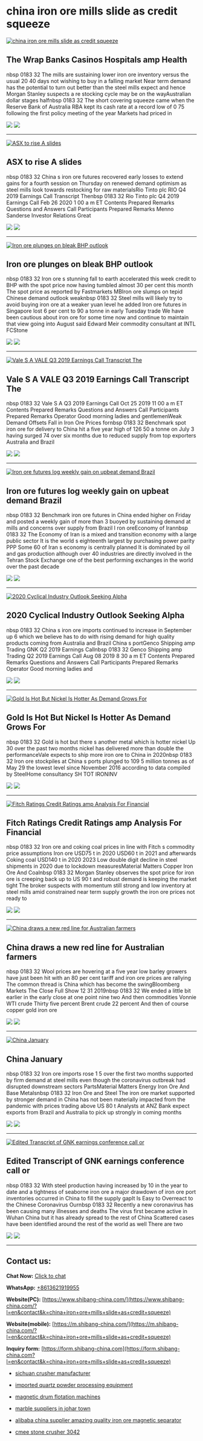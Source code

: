 # china iron ore mills slide as credit squeeze

<a href="https://swt.shibang-china.com/?l=en&img&k=china+iron+ore+mills+slide+as+credit+squeeze" target="_blank">![china iron ore mills slide as credit squeeze](http://static.shibang-china.com/all-800x300/1221.jpg)</a>

## The Wrap Banks Casinos Hospitals amp Health
nbsp 0183 32 The mills are sustaining lower iron ore inventory versus the usual 20 40 days not wishing to buy in a falling market Near term demand has the potential to turn out better than the steel mills expect and hence Morgan Stanley suspects a re stocking cycle may be on the wayAustralian dollar stages halfnbsp 0183 32 The short covering squeeze came when the Reserve Bank of Australia RBA kept its cash rate at a record low of 0 75 following the first policy meeting of the year Markets had priced in


<a href="https://whatsapp.shibangsoft.com/WhatsApp.php" target="_blank" title="WhatsApp">![](http://static.shibang-china.com/icon/whatsapp.png)</a> <a href="https://swt.shibang-china.com/?l=en&icon&k=china+iron+ore+mills+slide+as+credit+squeeze" target="_blank">![](http://static.shibang-china.com/icon/chat-en.png)</a>

---

<a href="https://swt.shibang-china.com/?l=en&img&k=china+iron+ore+mills+slide+as+credit+squeeze" target="_blank">![ASX to rise A slides](http://static.shibang-china.com/all-800x300/1107.jpg)</a>

## ASX to rise A slides
nbsp 0183 32 China s iron ore futures recovered early losses to extend gains for a fourth session on Thursday on renewed demand optimism as steel mills look towards restocking for raw materialsRio Tinto plc RIO Q4 2019 Earnings Call Transcript Thenbsp 0183 32 Rio Tinto plc Q4 2019 Earnings Call Feb 26 2020 1 00 a m ET Contents Prepared Remarks Questions and Answers Call Participants Prepared Remarks Menno Sanderse Investor Relations Great


<a href="https://whatsapp.shibangsoft.com/WhatsApp.php" target="_blank" title="WhatsApp">![](http://static.shibang-china.com/icon/whatsapp.png)</a> <a href="https://swt.shibang-china.com/?l=en&icon&k=china+iron+ore+mills+slide+as+credit+squeeze" target="_blank">![](http://static.shibang-china.com/icon/chat-en.png)</a>

---

<a href="https://swt.shibang-china.com/?l=en&img&k=china+iron+ore+mills+slide+as+credit+squeeze" target="_blank">![Iron ore plunges on bleak BHP outlook](http://static.shibang-china.com/all-800x300/426.jpg)</a>

## Iron ore plunges on bleak BHP outlook
nbsp 0183 32 Iron ore s stunning fall to earth accelerated this week credit to BHP with the spot price now having tumbled almost 30 per cent this month The spot price as reported by Fastmarkets MBIron ore slumps on tepid Chinese demand outlook weaknbsp 0183 32 Steel mills will likely try to avoid buying iron ore at a weaker yuan level he added Iron ore futures in Singapore lost 6 per cent to 90 a tonne in early Tuesday trade We have been cautious about iron ore for some time now and continue to maintain that view going into August said Edward Meir commodity consultant at INTL FCStone


<a href="https://whatsapp.shibangsoft.com/WhatsApp.php" target="_blank" title="WhatsApp">![](http://static.shibang-china.com/icon/whatsapp.png)</a> <a href="https://swt.shibang-china.com/?l=en&icon&k=china+iron+ore+mills+slide+as+credit+squeeze" target="_blank">![](http://static.shibang-china.com/icon/chat-en.png)</a>

---

<a href="https://swt.shibang-china.com/?l=en&img&k=china+iron+ore+mills+slide+as+credit+squeeze" target="_blank">![Vale S A VALE Q3 2019 Earnings Call Transcript The](http://static.shibang-china.com/all-800x300/982.jpg)</a>

## Vale S A VALE Q3 2019 Earnings Call Transcript The
nbsp 0183 32 Vale S A Q3 2019 Earnings Call Oct 25 2019 11 00 a m ET Contents Prepared Remarks Questions and Answers Call Participants Prepared Remarks Operator Good morning ladies and gentlemenWeak Demand Offsets Fall in Iron Ore Prices fornbsp 0183 32 Benchmark spot iron ore for delivery to China hit a five year high of 126 50 a tonne on July 3 having surged 74 over six months due to reduced supply from top exporters Australia and Brazil


<a href="https://whatsapp.shibangsoft.com/WhatsApp.php" target="_blank" title="WhatsApp">![](http://static.shibang-china.com/icon/whatsapp.png)</a> <a href="https://swt.shibang-china.com/?l=en&icon&k=china+iron+ore+mills+slide+as+credit+squeeze" target="_blank">![](http://static.shibang-china.com/icon/chat-en.png)</a>

---

<a href="https://swt.shibang-china.com/?l=en&img&k=china+iron+ore+mills+slide+as+credit+squeeze" target="_blank">![Iron ore futures log weekly gain on upbeat demand Brazil](http://static.shibang-china.com/all-800x300/848.jpg)</a>

## Iron ore futures log weekly gain on upbeat demand Brazil
nbsp 0183 32 Benchmark iron ore futures in China ended higher on Friday and posted a weekly gain of more than 3 buoyed by sustaining demand at mills and concerns over supply from Brazil I ron oreEconomy of Irannbsp 0183 32 The Economy of Iran is a mixed and transition economy with a large public sector It is the world s eighteenth largest by purchasing power parity PPP Some 60 of Iran s economy is centrally planned It is dominated by oil and gas production although over 40 industries are directly involved in the Tehran Stock Exchange one of the best performing exchanges in the world over the past decade


<a href="https://whatsapp.shibangsoft.com/WhatsApp.php" target="_blank" title="WhatsApp">![](http://static.shibang-china.com/icon/whatsapp.png)</a> <a href="https://swt.shibang-china.com/?l=en&icon&k=china+iron+ore+mills+slide+as+credit+squeeze" target="_blank">![](http://static.shibang-china.com/icon/chat-en.png)</a>

---

<a href="https://swt.shibang-china.com/?l=en&img&k=china+iron+ore+mills+slide+as+credit+squeeze" target="_blank">![2020 Cyclical Industry Outlook Seeking Alpha](http://static.shibang-china.com/all-800x300/287.jpg)</a>

## 2020 Cyclical Industry Outlook Seeking Alpha
nbsp 0183 32 China s iron ore imports continued to increase in September up 6 which we believe has to do with rising demand for high quality products coming from Australia and Brazil China s portGenco Shipping amp Trading GNK Q2 2019 Earnings Callnbsp 0183 32 Genco Shipping amp Trading Q2 2019 Earnings Call Aug 08 2019 8 30 a m ET Contents Prepared Remarks Questions and Answers Call Participants Prepared Remarks Operator Good morning ladies and


<a href="https://whatsapp.shibangsoft.com/WhatsApp.php" target="_blank" title="WhatsApp">![](http://static.shibang-china.com/icon/whatsapp.png)</a> <a href="https://swt.shibang-china.com/?l=en&icon&k=china+iron+ore+mills+slide+as+credit+squeeze" target="_blank">![](http://static.shibang-china.com/icon/chat-en.png)</a>

---

<a href="https://swt.shibang-china.com/?l=en&img&k=china+iron+ore+mills+slide+as+credit+squeeze" target="_blank">![Gold Is Hot But Nickel Is Hotter As Demand Grows For](http://static.shibang-china.com/all-800x300/708.jpg)</a>

## Gold Is Hot But Nickel Is Hotter As Demand Grows For
nbsp 0183 32 Gold is hot but there s another metal which is hotter nickel Up 30 over the past two months nickel has delivered more than double the performanceVale expects to ship more iron ore to China in 2020nbsp 0183 32 Iron ore stockpiles at China s ports plunged to 109 5 million tonnes as of May 29 the lowest level since November 2016 according to data compiled by SteelHome consultancy SH TOT IRONINV


<a href="https://whatsapp.shibangsoft.com/WhatsApp.php" target="_blank" title="WhatsApp">![](http://static.shibang-china.com/icon/whatsapp.png)</a> <a href="https://swt.shibang-china.com/?l=en&icon&k=china+iron+ore+mills+slide+as+credit+squeeze" target="_blank">![](http://static.shibang-china.com/icon/chat-en.png)</a>

---

<a href="https://swt.shibang-china.com/?l=en&img&k=china+iron+ore+mills+slide+as+credit+squeeze" target="_blank">![Fitch Ratings Credit Ratings amp Analysis For Financial](http://static.shibang-china.com/all-800x300/683.jpg)</a>

## Fitch Ratings Credit Ratings amp Analysis For Financial
nbsp 0183 32 Iron ore and coking coal prices in line with Fitch s commodity price assumptions Iron ore USD75 t in 2020 USD60 t in 2021 and afterwards Coking coal USD140 t in 2020 2023 Low double digit decline in steel shipments in 2020 due to lockdown measuresMaterial Matters Copper Iron Ore And Coalnbsp 0183 32 Morgan Stanley observes the spot price for iron ore is creeping back up to US 90 t and robust demand is keeping the market tight The broker suspects with momentum still strong and low inventory at steel mills amid constrained near term supply growth the iron ore prices not ready to


<a href="https://whatsapp.shibangsoft.com/WhatsApp.php" target="_blank" title="WhatsApp">![](http://static.shibang-china.com/icon/whatsapp.png)</a> <a href="https://swt.shibang-china.com/?l=en&icon&k=china+iron+ore+mills+slide+as+credit+squeeze" target="_blank">![](http://static.shibang-china.com/icon/chat-en.png)</a>

---

<a href="https://swt.shibang-china.com/?l=en&img&k=china+iron+ore+mills+slide+as+credit+squeeze" target="_blank">![China draws a new red line for Australian farmers](http://static.shibang-china.com/all-800x300/238.jpg)</a>

## China draws a new red line for Australian farmers
nbsp 0183 32 Wool prices are hovering at a five year low barley growers have just been hit with an 80 per cent tariff and iron ore prices are rallying The common thread is China which has become the swingBloomberg Markets The Close Full Show 12 31 2019nbsp 0183 32 We ended a little bit earlier in the early close at one point nine two And then commodities Vonnie WTI crude Thirty five percent Brent crude 22 percent And then of course copper gold iron ore


<a href="https://whatsapp.shibangsoft.com/WhatsApp.php" target="_blank" title="WhatsApp">![](http://static.shibang-china.com/icon/whatsapp.png)</a> <a href="https://swt.shibang-china.com/?l=en&icon&k=china+iron+ore+mills+slide+as+credit+squeeze" target="_blank">![](http://static.shibang-china.com/icon/chat-en.png)</a>

---

<a href="https://swt.shibang-china.com/?l=en&img&k=china+iron+ore+mills+slide+as+credit+squeeze" target="_blank">![China January](http://static.shibang-china.com/all-800x300/945.jpg)</a>

## China January
nbsp 0183 32 Iron ore imports rose 1 5 over the first two months supported by firm demand at steel mills even though the coronavirus outbreak had disrupted downstream sectors PartsMaterial Matters Energy Iron Ore And Base Metalsnbsp 0183 32 Iron Ore and Steel The iron ore market supported by stronger demand in China has not been materially impacted from the pandemic with prices trading above US 80 t Analysts at ANZ Bank expect exports from Brazil and Australia to pick up strongly in coming months


<a href="https://whatsapp.shibangsoft.com/WhatsApp.php" target="_blank" title="WhatsApp">![](http://static.shibang-china.com/icon/whatsapp.png)</a> <a href="https://swt.shibang-china.com/?l=en&icon&k=china+iron+ore+mills+slide+as+credit+squeeze" target="_blank">![](http://static.shibang-china.com/icon/chat-en.png)</a>

---

<a href="https://swt.shibang-china.com/?l=en&img&k=china+iron+ore+mills+slide+as+credit+squeeze" target="_blank">![Edited Transcript of GNK earnings conference call or](http://static.shibang-china.com/all-800x300/1001.jpg)</a>

## Edited Transcript of GNK earnings conference call or
nbsp 0183 32 With steel production having increased by 10 in the year to date and a tightness of seaborne iron ore a major drawdown of iron ore port inventories occurred in China to fill the supply gapIt Is Easy to Overreact to the Chinese Coronavirus Ournbsp 0183 32 Recently a new coronavirus has been causing many illnesses and deaths The virus first became active in Wuhan China but it has already spread to the rest of China Scattered cases have been identified around the rest of the world as well There are two


<a href="https://whatsapp.shibangsoft.com/WhatsApp.php" target="_blank" title="WhatsApp">![](http://static.shibang-china.com/icon/whatsapp.png)</a> <a href="https://swt.shibang-china.com/?l=en&icon&k=china+iron+ore+mills+slide+as+credit+squeeze" target="_blank">![](http://static.shibang-china.com/icon/chat-en.png)</a>

---
## Contact us:

**Chat Now:** [Click to chat](https://swt.shibang-china.com?l=en&contact&k=china+iron+ore+mills+slide+as+credit+squeeze)

**WhatsApp:**  [+8613621919955](https://whatsapp.shibangsoft.com/WhatsApp.php)

**Website(PC):** [https://www.shibang-china.com/](https://www.shibang-china.com/?l=en&contact&k=china+iron+ore+mills+slide+as+credit+squeeze)

**Website(mobile):** [https://m.shibang-china.com/](https://m.shibang-china.com/?l=en&contact&k=china+iron+ore+mills+slide+as+credit+squeeze)

**Inquiry form:** [https://form.shibang-china.com](https://form.shibang-china.com?l=en&contact&k=china+iron+ore+mills+slide+as+credit+squeeze)

* [sichuan crusher manufacturer](../163/sichuan%20crusher%20manufacturer.md)

* [imported quartz powder processing equipment](../164/imported%20quartz%20powder%20processing%20equipment.md)

* [magnetic drum flotation machines](../164/magnetic%20drum%20flotation%20machines.md)

* [marble suppliers in johar town](../165/marble%20suppliers%20in%20johar%20town.md)

* [alibaba china supplier amazing quality iron ore magnetic separator](../165/alibaba%20china%20supplier%20amazing%20quality%20iron%20ore%20magnetic%20separator.md)

* [cmee stone crusher 3042](../166/cmee%20stone%20crusher%203042.md)